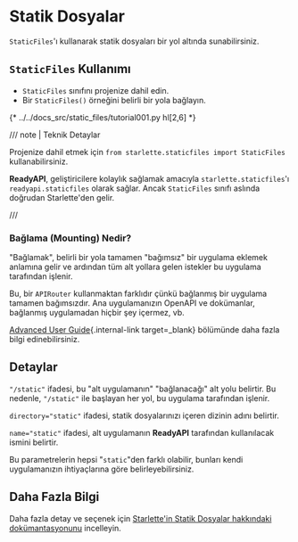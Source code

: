 # Statik Dosyalar

`StaticFiles`'ı kullanarak statik dosyaları bir yol altında sunabilirsiniz.

## `StaticFiles` Kullanımı

* `StaticFiles` sınıfını projenize dahil edin.
* Bir `StaticFiles()` örneğini belirli bir yola bağlayın.

{* ../../docs_src/static_files/tutorial001.py hl[2,6] *}

/// note | Teknik Detaylar

Projenize dahil etmek için `from starlette.staticfiles import StaticFiles` kullanabilirsiniz.

**ReadyAPI**, geliştiricilere kolaylık sağlamak amacıyla `starlette.staticfiles`'ı `readyapi.staticfiles` olarak sağlar. Ancak `StaticFiles` sınıfı aslında doğrudan Starlette'den gelir.

///

### Bağlama (Mounting) Nedir?

"Bağlamak", belirli bir yola tamamen "bağımsız" bir uygulama eklemek anlamına gelir ve ardından tüm alt yollara gelen istekler bu uygulama tarafından işlenir.

Bu, bir `APIRouter` kullanmaktan farklıdır çünkü bağlanmış bir uygulama tamamen bağımsızdır. Ana uygulamanızın OpenAPI ve dokümanlar, bağlanmış uygulamadan hiçbir şey içermez, vb.

[Advanced User Guide](../advanced/index.md){.internal-link target=_blank} bölümünde daha fazla bilgi edinebilirsiniz.

## Detaylar

`"/static"` ifadesi, bu "alt uygulamanın" "bağlanacağı" alt yolu belirtir. Bu nedenle, `"/static"` ile başlayan her yol, bu uygulama tarafından işlenir.

`directory="static"` ifadesi, statik dosyalarınızı içeren dizinin adını belirtir.

`name="static"` ifadesi, alt uygulamanın **ReadyAPI** tarafından kullanılacak ismini belirtir.

Bu parametrelerin hepsi "`static`"den farklı olabilir, bunları kendi uygulamanızın ihtiyaçlarına göre belirleyebilirsiniz.

## Daha Fazla Bilgi

Daha fazla detay ve seçenek için <a href="https://www.starlette.io/staticfiles/" class="external-link" target="_blank">Starlette'in Statik Dosyalar hakkındaki dokümantasyonunu</a> incelleyin.
